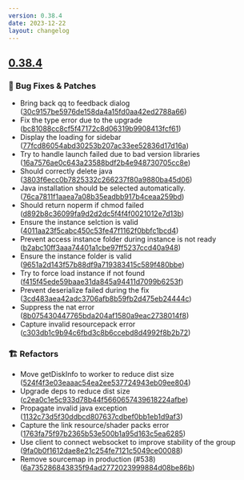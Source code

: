 ```yaml
---
version: 0.38.4
date: 2023-12-22
layout: changelog
---
```

## [0.38.4](#0.38.4)
### 🐛 Bug Fixes & Patches

- Bring back qq to feedback dialog ([30c9157be5976de158da4a15fd0aa42ed2788a66](https://github.com/Voxelum/x-minecraft-launcher/commit/30c9157be5976de158da4a15fd0aa42ed2788a66))
- Fix the type error due to the upgrade ([bc81088cc8cf5f47172c8d06319b9908413fcf61](https://github.com/Voxelum/x-minecraft-launcher/commit/bc81088cc8cf5f47172c8d06319b9908413fcf61))
- Display the loading for sidebar ([77fcd86054abd30253b207ac33ee52836d17d16a](https://github.com/Voxelum/x-minecraft-launcher/commit/77fcd86054abd30253b207ac33ee52836d17d16a))
- Try to handle launch failed due to bad version libraries ([16a7576ae0c643a23588bdf2b4e948730705cc8e](https://github.com/Voxelum/x-minecraft-launcher/commit/16a7576ae0c643a23588bdf2b4e948730705cc8e))
- Should correctly delete java ([3803f6ecc0b7825332c266237f80a9880ba45d06](https://github.com/Voxelum/x-minecraft-launcher/commit/3803f6ecc0b7825332c266237f80a9880ba45d06))
- Java installation should be selected automatically. ([76ca7811f1aaea7a08b35eadbb917b4ceaa259bd](https://github.com/Voxelum/x-minecraft-launcher/commit/76ca7811f1aaea7a08b35eadbb917b4ceaa259bd))
- Should return noperm if chmod failed ([d892b8c36099fa9d2d2dc5f4f4f0021012e7d13b](https://github.com/Voxelum/x-minecraft-launcher/commit/d892b8c36099fa9d2d2dc5f4f4f0021012e7d13b))
- Ensure the instance selction is valid ([4011aa23f5cabc450c53fe47f1162f0bbfc1bcd4](https://github.com/Voxelum/x-minecraft-launcher/commit/4011aa23f5cabc450c53fe47f1162f0bbfc1bcd4))
- Prevent access instance folder during instance is not ready ([b2abc10ff3aaa74401a1cbe97ff5237ccd40a948](https://github.com/Voxelum/x-minecraft-launcher/commit/b2abc10ff3aaa74401a1cbe97ff5237ccd40a948))
- Ensure the instance folder is valid ([9651a2d143f57b88df9a719383415c589f480bbe](https://github.com/Voxelum/x-minecraft-launcher/commit/9651a2d143f57b88df9a719383415c589f480bbe))
- Try to force load instance if not found ([f415f45ede59baae31da845a94411d7099b6253f](https://github.com/Voxelum/x-minecraft-launcher/commit/f415f45ede59baae31da845a94411d7099b6253f))
- Prevent deserialize failed during the fix ([3cd483aea42adc3706afb8b59fb2d475eb24444c](https://github.com/Voxelum/x-minecraft-launcher/commit/3cd483aea42adc3706afb8b59fb2d475eb24444c))
- Suppress the nat error ([8b075430447765bda204af1580a9eac2738014f8](https://github.com/Voxelum/x-minecraft-launcher/commit/8b075430447765bda204af1580a9eac2738014f8))
- Capture invalid resourcepack error ([c303db1c9b94c6fbd3c8b6ccebd8d4992f8b2b72](https://github.com/Voxelum/x-minecraft-launcher/commit/c303db1c9b94c6fbd3c8b6ccebd8d4992f8b2b72))
### 🏗️ Refactors

- Move getDiskInfo to worker to reduce dist size ([524f4f3e03eaaac54ea2ee537724943eb09ee804](https://github.com/Voxelum/x-minecraft-launcher/commit/524f4f3e03eaaac54ea2ee537724943eb09ee804))
- Upgrade deps to reduce dist size ([c2ea0c1e5c933d78b44f5660657439618224afbe](https://github.com/Voxelum/x-minecraft-launcher/commit/c2ea0c1e5c933d78b44f5660657439618224afbe))
- Propagate invalid java exception ([1132c73d5f30ddbcd807637cdbef0bb1eb1d9af3](https://github.com/Voxelum/x-minecraft-launcher/commit/1132c73d5f30ddbcd807637cdbef0bb1eb1d9af3))
- Capture the link resource/shader packs error ([1763fa75f97b2365b53e500b1a95d163c5ea6285](https://github.com/Voxelum/x-minecraft-launcher/commit/1763fa75f97b2365b53e500b1a95d163c5ea6285))
- Use client to connect websocket to improve stability of the group ([9fa0b0f1612dae8e21c254fe7121c5049ce00088](https://github.com/Voxelum/x-minecraft-launcher/commit/9fa0b0f1612dae8e21c254fe7121c5049ce00088))
- Remove sourcemap in production (#538) ([6a735286843835f94ad2772023999884d08be86b](https://github.com/Voxelum/x-minecraft-launcher/commit/6a735286843835f94ad2772023999884d08be86b))
